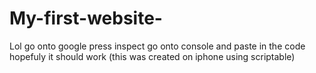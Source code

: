 # My-first-website-
Lol
go onto google press inspect go onto console
and paste in the code
hopefuly it should work 
(this was created on iphone using scriptable)

